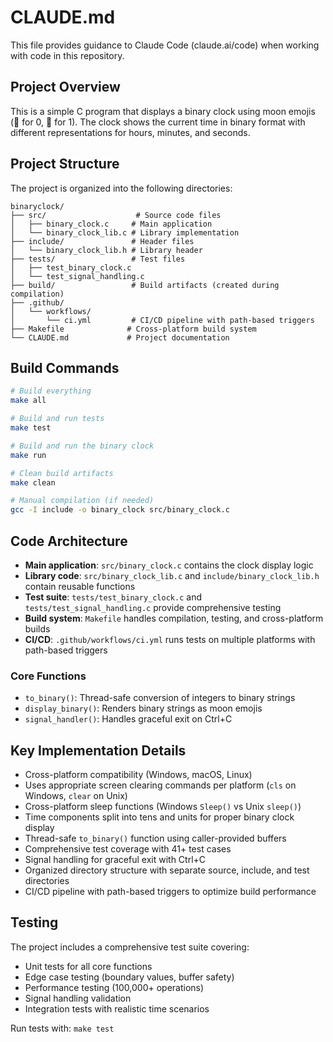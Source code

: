 # CLAUDE.md

This file provides guidance to Claude Code (claude.ai/code) when working with code in this repository.

## Project Overview

This is a simple C program that displays a binary clock using moon emojis (🌚 for 0, 🌝 for 1). The clock shows the current time in binary format with different representations for hours, minutes, and seconds.

## Project Structure

The project is organized into the following directories:

```
binaryclock/
├── src/                    # Source code files
│   ├── binary_clock.c     # Main application
│   └── binary_clock_lib.c # Library implementation
├── include/               # Header files
│   └── binary_clock_lib.h # Library header
├── tests/                 # Test files
│   ├── test_binary_clock.c
│   └── test_signal_handling.c
├── build/                 # Build artifacts (created during compilation)
├── .github/
│   └── workflows/
│       └── ci.yml         # CI/CD pipeline with path-based triggers
├── Makefile              # Cross-platform build system
└── CLAUDE.md             # Project documentation
```

## Build Commands

```bash
# Build everything
make all

# Build and run tests
make test

# Build and run the binary clock
make run

# Clean build artifacts
make clean

# Manual compilation (if needed)
gcc -I include -o binary_clock src/binary_clock.c
```

## Code Architecture

- **Main application**: `src/binary_clock.c` contains the clock display logic
- **Library code**: `src/binary_clock_lib.c` and `include/binary_clock_lib.h` contain reusable functions
- **Test suite**: `tests/test_binary_clock.c` and `tests/test_signal_handling.c` provide comprehensive testing
- **Build system**: `Makefile` handles compilation, testing, and cross-platform builds
- **CI/CD**: `.github/workflows/ci.yml` runs tests on multiple platforms with path-based triggers

### Core Functions
- `to_binary()`: Thread-safe conversion of integers to binary strings
- `display_binary()`: Renders binary strings as moon emojis
- `signal_handler()`: Handles graceful exit on Ctrl+C

## Key Implementation Details

- Cross-platform compatibility (Windows, macOS, Linux)
- Uses appropriate screen clearing commands per platform (`cls` on Windows, `clear` on Unix)
- Cross-platform sleep functions (Windows `Sleep()` vs Unix `sleep()`)
- Time components split into tens and units for proper binary clock display
- Thread-safe `to_binary()` function using caller-provided buffers
- Comprehensive test coverage with 41+ test cases
- Signal handling for graceful exit with Ctrl+C
- Organized directory structure with separate source, include, and test directories
- CI/CD pipeline with path-based triggers to optimize build performance

## Testing

The project includes a comprehensive test suite covering:

- Unit tests for all core functions
- Edge case testing (boundary values, buffer safety)
- Performance testing (100,000+ operations)
- Signal handling validation
- Integration tests with realistic time scenarios

Run tests with: `make test`
